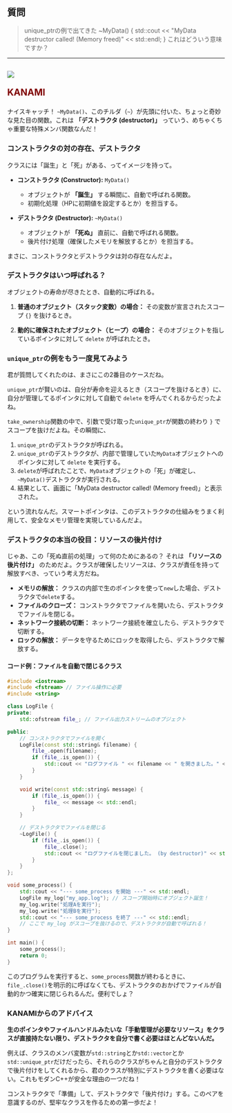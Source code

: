 ## 質問
> unique_ptrの例で出てきた
> ~MyData() { std::cout << "MyData destructor called! (Memory freed)" << std::endl; }
> これはどういう意味ですか？

***
<h2><img src="image/KANAMI.png">

<font color="Maroon">KANAMI</font></h2>

ナイスキャッチ！ `~MyData()`、このチルダ（`~`）が先頭に付いた、ちょっと奇妙な見た目の関数。これは **「デストラクタ (destructor)」** っていう、めちゃくちゃ重要な特殊メンバ関数なんだ！

### コンストラクタの対の存在、デストラクタ

クラスには「誕生」と「死」がある、ってイメージを持って。

* **コンストラクタ (Constructor):** `MyData()`
    * オブジェクトが **「誕生」** する瞬間に、自動で呼ばれる関数。
    * 初期化処理（HPに初期値を設定するとか）を担当する。

* **デストラクタ (Destructor):** `~MyData()`
    * オブジェクトが **「死ぬ」** 直前に、自動で呼ばれる関数。
    * 後片付け処理（確保したメモリを解放するとか）を担当する。

まさに、コンストラクタとデストラクタは対の存在なんだよ。

### デストラクタはいつ呼ばれる？

オブジェクトの寿命が尽きたとき、自動的に呼ばれる。

1.  **普通のオブジェクト（スタック変数）の場合：**
    その変数が宣言されたスコープ `{}` を抜けるとき。

2.  **動的に確保されたオブジェクト（ヒープ）の場合：**
    そのオブジェクトを指しているポインタに対して `delete` が呼ばれたとき。

### `unique_ptr`の例をもう一度見てみよう

君が質問してくれたのは、まさにこの2番目のケースだね。

`unique_ptr`が賢いのは、自分が寿命を迎えるとき（スコープを抜けるとき）に、自分が管理してるポインタに対して自動で `delete` を呼んでくれるからだったよね。

`take_ownership`関数の中で、引数で受け取った`unique_ptr`が関数の終わり `}` でスコープを抜けだよね。その瞬間に、

1.  `unique_ptr`のデストラクタが呼ばれる。
2.  `unique_ptr`のデストラクタが、内部で管理していた`MyData`オブジェクトへのポインタに対して `delete` を実行する。
3.  `delete`が呼ばれたことで、`MyData`オブジェクトの「死」が確定し、`~MyData()`デストラクタが実行される。
4.  結果として、画面に「MyData destructor called! (Memory freed)」と表示された。

という流れなんだ。スマートポインタは、このデストラクタの仕組みをうまく利用して、安全なメモリ管理を実現しているんだよ。

### デストラクタの本当の役目：リソースの後片付け

じゃあ、この「死ぬ直前の処理」って何のためにあるの？ それは **「リソースの後片付け」** のためだよ。クラスが確保したリソースは、クラスが責任を持って解放すべき、っていう考え方だね。

* **メモリの解放：** クラスの内部で生のポインタを使って`new`した場合、デストラクタで`delete`する。
* **ファイルのクローズ：** コンストラクタでファイルを開いたら、デストラクタでファイルを閉じる。
* **ネットワーク接続の切断：** ネットワーク接続を確立したら、デストラクタで切断する。
* **ロックの解放：** データを守るためにロックを取得したら、デストラクタで解放する。

#### コード例：ファイルを自動で閉じるクラス

```cpp
#include <iostream>
#include <fstream> // ファイル操作に必要
#include <string>

class LogFile {
private:
    std::ofstream file_; // ファイル出力ストリームのオブジェクト

public:
    // コンストラクタでファイルを開く
    LogFile(const std::string& filename) {
        file_.open(filename);
        if (file_.is_open()) {
            std::cout << "ログファイル " << filename << " を開きました。" << std::endl;
        }
    }

    void write(const std::string& message) {
        if (file_.is_open()) {
            file_ << message << std::endl;
        }
    }

    // デストラクタでファイルを閉じる
    ~LogFile() {
        if (file_.is_open()) {
            file_.close();
            std::cout << "ログファイルを閉じました。 (by destructor)" << std::endl;
        }
    }
};

void some_process() {
    std::cout << "--- some_process を開始 ---" << std::endl;
    LogFile my_log("my_app.log"); // スコープ開始時にオブジェクト誕生！
    my_log.write("処理Aを実行");
    my_log.write("処理Bを実行");
    std::cout << "--- some_process を終了 ---" << std::endl;
    // ここで my_log がスコープを抜けるので、デストラクタが自動で呼ばれる！
}

int main() {
    some_process();
    return 0;
}
```
このプログラムを実行すると、`some_process`関数が終わるときに、`file_.close()`を明示的に呼ばなくても、デストラクタのおかげでファイルが自動的かつ確実に閉じられるんだ。便利でしょ？

### KANAMIからのアドバイス

**生のポインタやファイルハンドルみたいな「手動管理が必要なリソース」をクラスが直接持たない限り、デストラクタを自分で書く必要はほとんどないんだ。**

例えば、クラスのメンバ変数が`std::string`とか`std::vector`とか`std::unique_ptr`だけだったら、それらのクラスがちゃんと自分のデストラクタで後片付けをしてくれるから、君のクラスが特別にデストラクタを書く必要はない。これもモダンC++が安全な理由の一つだね！

コンストラクタで「準備」して、デストラクタで「後片付け」する。このペアを意識するのが、堅牢なクラスを作るための第一歩だよ！